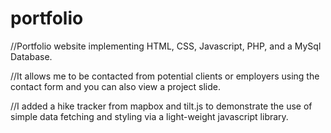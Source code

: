 # portfolio

//Portfolio website implementing HTML, CSS, Javascript, PHP, and a MySql Database.

//It allows me to be contacted from potential clients or employers using the contact form and you can also view a project slide.

//I added a hike tracker from mapbox and tilt.js to demonstrate the use of simple data fetching and styling via a light-weight javascript library.

